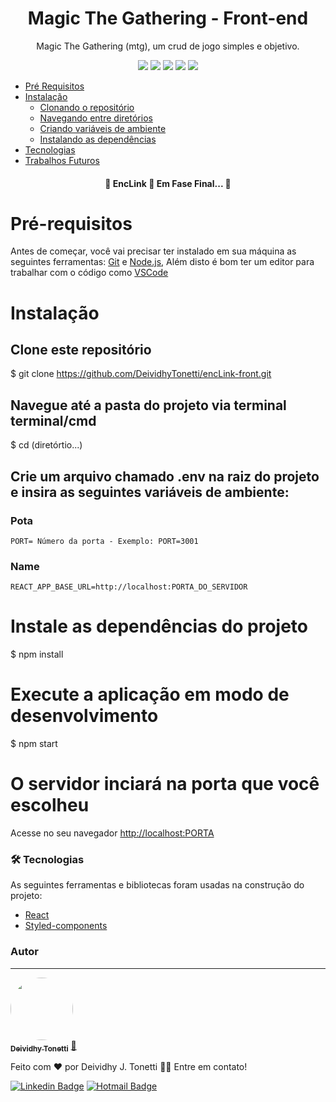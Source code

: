 <h1 align="center"> Magic The Gathering - Front-end</h1>
<p align="center">Magic The Gathering (mtg), um crud de jogo simples e objetivo.</p>
<div align="center">
  <img src="https://img.shields.io/static/v1?label=Licence&message=MIT&color=2874F0"/>
  <img src="https://img.shields.io/static/v1?label=Node&message=>14.17&color=00C300"/>
  <img src="https://img.shields.io/static/v1?label=NPM&message=>6.8&color=FF160B"/>
  <img src="https://img.shields.io/static/v1?label=React&message=>17.0.2&color=7B68EE"/>
  <img src="https://img.shields.io/static/v1?label=styled-components&message=V6&color=FFE005"/>
</div>

<!--ts-->
   * [Pré Requisitos](#pre-requisitos)
   * [Instalação](#instalacao)
      * [Clonando o repositório](#clone-repositorio)
      * [Navegando entre diretórios](#navegacao)
      * [Criando variáveis de ambiente](#dotenv)
      * [Instalando as dependências](#dependencias)
   * [Tecnologias](#tecnologias)
   * [Trabalhos Futuros](#trabalhos-futuros)
<!--te-->

<h4 align="center"> 
	🚧  EncLink 🚀 Em Fase Final...  🚧
</h4>

# Pré-requisitos
Antes de começar, você vai precisar ter instalado em sua máquina as seguintes ferramentas:
[Git](https://git-scm.com) e
[Node.js](https://nodejs.org/en/),
Além disto é bom ter um editor para trabalhar com o código como [VSCode](https://code.visualstudio.com/)

# Instalação
## Clone este repositório
$ git clone <https://github.com/DeividhyTonetti/encLink-front.git>

## Navegue até a pasta do projeto via terminal terminal/cmd
$ cd (diretórtio...)

## Crie um arquivo chamado .env na raiz do projeto e insira as seguintes variáveis de ambiente:
  
### Pota
    PORT= Número da porta - Exemplo: PORT=3001
  
### Name
    REACT_APP_BASE_URL=http://localhost:PORTA_DO_SERVIDOR
  
# Instale as dependências do projeto
$ npm install

# Execute a aplicação em modo de desenvolvimento
$ npm start

# O servidor inciará na porta que você escolheu
Acesse no seu navegador <http://localhost:PORTA>
  
### 🛠 Tecnologias

As seguintes ferramentas e bibliotecas foram usadas na construção do projeto:

- [React](https://pt-br.reactjs.org/docs/getting-started.html)
- [Styled-components](https://styled-components.com/docs)

### Autor
---

<a href="https://www.linkedin.com/in/deividhytonetti6/">
 <img style="border-radius: 50%;" src=https://avatars.githubusercontent.com/u/34030150?s=96&v=4" width="100px;" alt=""/>
 <br />
 <sub><b>Deividhy Tonetti</b></sub></a> <a href="https://github.com/DeividhyTonetti" title="Rocketseat">🚀</a>


Feito com ❤️ por Deividhy J. Tonetti 👋🏽 Entre em contato!

[![Linkedin Badge](https://img.shields.io/badge/-Deividhy-blue?style=flat-square&logo=Linkedin&logoColor=white&link=https://www.linkedin.com/in/deividhytonetti6/)](https://www.linkedin.com/in/deividhytonetti6/) 
[![Hotmail Badge](https://img.shields.io/badge/-deividhytonetti@gmail.com-c14438?style=flat-square&logo=Gmail&logoColor=white&link=mailto:deividhytonetti@gmail.com)](mailto:deividhytonetti@gmail.com)
